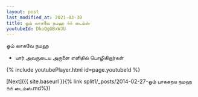 ```yaml
---
layout: post
last_modified_at: 2021-03-30
title: ஓம் லாகவே நமஹ ௧௧ டைம்ஸ்
youtubeId: DkoQgGBxWJU
---
```

 
 
 ஓம் லாகவே நமஹ  
 
 -  யார் அவருடைய அருளை எளிதில் பொழிகிறார்கள் 
 
  
 
  
 
 
 
 
 
 


{% include youtubePlayer.html id=page.youtubeId %}
 
[Next]({{ site.baseurl }}{% link  split1/_posts/2014-02-27-ஓம் பாககறய நமஹ ௧௧ டைம்ஸ்.md%})
 
